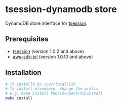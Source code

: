 # tsession-dynamodb store

DynamoDB store interface for [tsession](https://github.com/jerily/tsession).

## Prerequisites

- [tsession](https://github.com/jerily/tsession) (version 1.0.2 and above)
- [aws-sdk-tcl](https://github.com/jerily/aws-sdk-tcl) (version 1.0.10 and above)

## Installation

```bash
# It installs to /usr/local/lib
# To install elsewhere, change the prefix
# e.g. make install PREFIX=/path/to/install
make install
```
